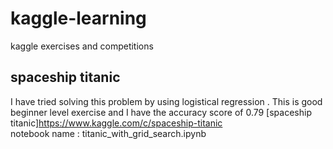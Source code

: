 # kaggle-learning
kaggle exercises and competitions

## spaceship titanic 

I have tried solving this problem by using logistical regression .
This is good beginner level exercise and I have the accuracy score of 0.79
[spaceship titanic]https://www.kaggle.com/c/spaceship-titanic  
notebook name : titanic_with_grid_search.ipynb

